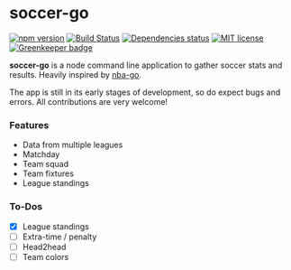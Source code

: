 # soccer-go

[![npm version](https://badge.fury.io/js/soccer-go.svg)](https://badge.fury.io/js/soccer-go)
[![Build Status](https://travis-ci.org/acifani/soccer-go.svg?branch=master)](https://travis-ci.org/acifani/soccer-go)
[![Dependencies status](https://david-dm.org/acifani/soccer-go.svg)](https://david-dm.org)
[![MIT license](http://img.shields.io/badge/license-MIT-brightgreen.svg)](http://opensource.org/licenses/MIT)
[![Greenkeeper badge](https://badges.greenkeeper.io/acifani/soccer-go.svg)](https://greenkeeper.io/)

**soccer-go** is a node command line application to gather soccer stats and results. Heavily inspired by [nba-go](https://github.com/xxhomey19/nba-go).

The app is still in its early stages of development, so do expect bugs and errors. All contributions are very welcome!

### Features

- Data from multiple leagues
- Matchday
- Team squad
- Team fixtures
- League standings

### To-Dos

- [x] League standings
- [ ] Extra-time / penalty
- [ ] Head2head
- [ ] Team colors
